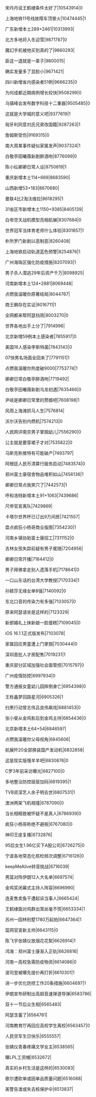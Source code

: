 宋丹丹说王鹤棣条件太好了|10543914|0

上海地铁11号线故障车顶冒火|10474445|1

广东新增本土289+2461|10313993|

北方多地将入冬迎雪|9871787|0

魔幻手机被他买到真的了|9860293|

臣这一退就是一辈子|9800015|

确实发量多了显脸小|9671421|

四川新增省内感染者51例|9666235|0

为何成都近期病例增长较快|9508299|0

乌镇峰会发布数字科技十二重器|9505485|0

这就是大学城的意义吧|9377619|1

匈牙利同意刘氏兄弟改国籍|9287263|1

詹姆斯受伤|9169315|0

南大周某事件疑似家属发声|9037324|1

白敬亭田曦薇新剧醉酒吻|8776099|0

陈小纭卿卿日常人设|8750819|1

重庆新增本土114+669|8683590|

山西新增53+183|8670680|

曼联4比2淘汰维拉|8618295|1

31省区市新增本土1150+9385|8405139|

白帝空天战机模型亮相航展|8307684|0

世界冠军当体育老师什么体验|8301857|1

朴所罗门新剧以恶制恶|8260408|

上海地铁启动轨道蓝色预警|8254876|1

广州海珠区强化防疫措施|8207093|1

男子杀人潜逃29年后资产千万|8098925|

河南新增本土124+2881|8069448|

点燃我温暖你原著结局|8044767|

商王朝存在实证|8016711|1

全网都来帮阿瑟挡雨|8003270|0

世界各地出手上分了|7914996|

北京新增59例本土感染者|7855917|0

美国16人感染李斯特菌|7843143|0

07快男名场面全回来了|7791151|1

点燃我温暖你热度破9000|7753774|1

卿卿日常白敬亭醉酒吻|7719492|

白敬亭田曦薇新剧乌龙初遇|7635466|0

尹岐是卿卿日常里的赘婿吧|7608198|1

风雨上海滩抓马人生|7576814|

沃尔沃告别内燃机|7574213|0

人民网评南京男子掌掴幼儿|7556290|0

公主就是要穿裙子才对|7535822|0

马斯克称推特有可能破产|7493797|

阿根廷人民币清算行服务启动|7483574|0

郑州富士康宿舍物品堆积如山|7456136|1

卿卿日常点我笑穴了|7442573|1

呼和浩特新增本土91+1063|7439686|

尺帝官宣离队|7429869|

卡塔尔世界杯已订出9万间房|7421557|

盘点疯狂小杨哥商业版图|7354230|1

河南乡镇协助富士康招工|7311152|0

吉林女孩失踪前疑有男子尾随|7204956|

卿卿日常开播|7184412|0

男子拜佛拿走别人遗落手机|7178641|0

一口山东话的台湾大学教授|7170334|1

孙颖莎无缘女单8强|7140092|0

东北口音的传染力有多强|7133057|0

原来阿瑟请坐是这样的|7123329|

新郎婚礼上抹新娘一脸蛋糕|7109045|0

iOS 16.1.1正式版发布|7103078|

家属回应男童遭上门掌掴|7030444|0

深圳首批人才房配售|7019231|1

重庆部分区域加强社会面管控|7015797|0

广州疫情防控|6997934|0

警方通报女童幼儿园摔倒身亡|6954398|0

王栎鑫梦回路星河|6905326|1

扫黑行动曾志伟吕良伟飙戏|6881453|0

张小斐从金鸡影后到金鸡主持|6854436|0

北京新增本土64+54|6846597|

点燃我温暖你父母视角|6845606|

航展歼20全部换装国产发动机|6832858|

这是现实版慢羊羊吧|6830876|0

C罗3年前采访曝光|6827100|0

多地整治防控层层加码|6819395|1

TVB资深艺人余子明去世|6807531|1

澳洲两架飞机相撞|6787090|0

当长相精致被怀疑不是真人|6786939|0

疯狂小杨哥称绝不避税|6767080|0

神印王座复播|6732876|

95后女生1.96亿买下A股公司|6726275|0

宁波各地常态化核检频次调整|6716126|0

keepMeAlive转音挑战|6716039|

男篮对阵伊朗12人大名单|6697574|

金鸡奖闭幕式主持人阵容|6696990|

连麦售卖鱼干遭起诉当事人|6665424|

王鹤棣面对鸡群出笼丝毫不慌|6653334|1

苏州一园林别墅1780万起拍|6647364|1

篮网官宣新主帅|6643115|0

陈飞宇张婧仪放烟花花絮|6626914|1

鸿海：郑州富士康渐入正轨|6626816|

河南一高校急需防疫物资|6614086|0

波司登被曝先提价再打折|6610301|1

进一步优化防控工作20条措施|6604697|1

伊朗宣布研制出高超音速弹道导弹|6583786|

双十一节后众生相|6565483|

阿瑟含蓄了|6564761|

河南教育厅再回应高校学生离校|6563457|0

人民空军生日快乐|6555557|

张婧仪青春疼痛文学女主|6538565|

曝LPL工资帽|6532672|

真实的乡村生活是这样的|6530083|

歌尔遭砍单或因单品质量问题|6516088|

美警告澳或失去核保护伞|6513837|

